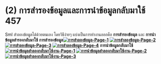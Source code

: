 # (2)    การสำรองข้อมูลและการนำข้อมูลกลับมาใช้ 457

Sml สำลองข้อมูลได้ด้วยตนเอง โดยวิธีง่ายๆ แบ่งเป็นการทำงานออกคือ
**การสำรองข้อมุล** และ **การนำข้อมูลสำรองกลับมาใช้**
**การสำรองข้อมูล[![การสำลองข้อมูล-Page-1](/images/การสำลองข้อมูล-Page-1.jpg)](/images/การสำลองข้อมูล-Page-1.jpg)
[![การสำลองข้อมูล-Page-2](/images/การสำลองข้อมูล-Page-2.jpg)](/images/การสำลองข้อมูล-Page-2.jpg)
[![การสำลองข้อมูล-Page-3](/images/การสำลองข้อมูล-Page-3.jpg)](/images/การสำลองข้อมูล-Page-3.jpg)
[![การสำลองข้อมูล-Page-4](/images/การสำลองข้อมูล-Page-4.jpg)](/images/การสำลองข้อมูล-Page-4.jpg)**
**การนำข้อมูลกลับมาใช้[![การนำข้อมูลสำลองกลับมาใช้งาน-Page-1](/images/การนำข้อมูลสำลองกลับมาใช้งาน-Page-1.jpg)](/images/การนำข้อมูลสำลองกลับมาใช้งาน-Page-1.jpg)
[![การนำข้อมูลสำลองกลับมาใช้งาน-Page-2](/images/การนำข้อมูลสำลองกลับมาใช้งาน-Page-2.jpg)](/images/การนำข้อมูลสำลองกลับมาใช้งาน-Page-2.jpg)
[![การนำข้อมูลสำลองกลับมาใช้งาน-Page-3](/images/การนำข้อมูลสำลองกลับมาใช้งาน-Page-3.jpg)](/images/การนำข้อมูลสำลองกลับมาใช้งาน-Page-3.jpg)**  

